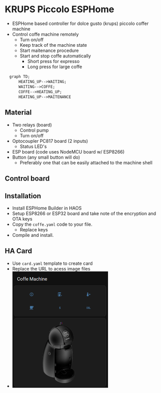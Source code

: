 # KRUPS Piccolo ESPHome
 - ESPHome based controller for dolce gusto (krups) piccolo coffer machine
 - Control coffe machine remotely
   - Turn on/off
   - Keep track of the machine state
   - Start maitenance procedure
   - Start and stop coffe automatically
     - Short press for expresso
     - Long press for large coffe

```mermaid
  graph TD;
      HEATING_UP-->WAITING;
      WAITING-->COFFE;
      COFFE-->HEATING_UP;
      HEATING_UP-->MAITENANCE
```

## Material
 - Two relays (board)
   - Control pump
   - Turn on/off
 - Optocoupler PC817 board (2 inputs)
   - Status LED's
 - ESP board (code uses NodeMCU board w/ ESP8266)
 - Button (any small button will do)
   - Preferably one that can be easily attached to the machine shell

## Control board


## Installation 
 - Install ESPHome Builder in HAOS
 - Setup ESP8266 or ESP32 board and take note of the encryption and OTA keys
 - Copy the `coffe.yaml` code to your file.
   - Replace keys
 - Compile and install.

## HA Card

 - Use `card.yaml` template to create card
 - Replace the URL to acess image files
 - <img src="readme/card.png" width=300>
